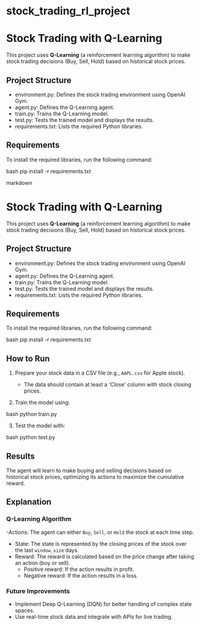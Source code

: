 # stock_trading_rl_project
# Stock Trading with Q-Learning

This project uses **Q-Learning** (a reinforcement learning algorithm) to make stock trading decisions (Buy, Sell, Hold) based on historical stock prices.

## Project Structure

- environment.py: Defines the stock trading environment using OpenAI Gym.
- agent.py: Defines the Q-Learning agent.
- train.py: Trains the Q-Learning model.
- test.py: Tests the trained model and displays the results.
- requirements.txt: Lists the required Python libraries.

## Requirements

To install the required libraries, run the following command:

bash
pip install -r requirements.txt

markdown
# Stock Trading with Q-Learning

This project uses **Q-Learning** (a reinforcement learning algorithm) to make stock trading decisions (Buy, Sell, Hold) based on historical stock prices.

## Project Structure

- environment.py: Defines the stock trading environment using OpenAI Gym.
- agent.py: Defines the Q-Learning agent.
- train.py: Trains the Q-Learning model.
- test.py: Tests the trained model and displays the results.
- requirements.txt: Lists the required Python libraries.

## Requirements

To install the required libraries, run the following command:

bash
pip install -r requirements.txt

## How to Run

1. Prepare your stock data in a CSV file (e.g., `AAPL.csv` for Apple stock).
   - The data should contain at least a 'Close' column with stock closing prices.

2. Train the model using:

bash
python train.py


3. Test the model with:

bash
python test.py


## Results

The agent will learn to make buying and selling decisions based on historical stock prices, optimizing its actions to maximize the cumulative reward.

## Explanation

### Q-Learning Algorithm
-Actions: The agent can either `Buy`, `Sell`, or `Hold` the stock at each time step.
- State: The state is represented by the closing prices of the stock over the last `window_size` days.
- Reward: The reward is calculated based on the price change after taking an action (buy or sell).
  - Positive reward: If the action results in profit.
  - Negative reward: If the action results in a loss.

### Future Improvements
- Implement Deep Q-Learning (DQN) for better handling of complex state spaces.
- Use real-time stock data and integrate with APIs for live trading.

